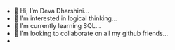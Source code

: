 - 👋 Hi, I’m Deva Dharshini...
- 👀 I’m interested in logical thinking...
- 🌱 I’m currently learning SQL...
- 💞️ I’m looking to collaborate on all my github friends... 
- 

<!---
dharsh2/dharsh2 is a ✨ special ✨ repository because its `README.md` (this file) appears on your GitHub profile.
You can click the Preview link to take a look at your changes.
--->
